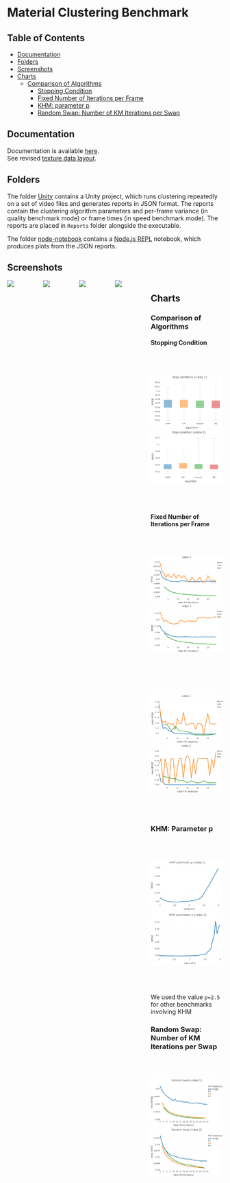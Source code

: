 # Material Clustering Benchmark

## Table of Contents

* [Documentation](#documentation)
* [Folders](#folders)
* [Screenshots](#screenshots)
* [Charts](#charts)
  * [Comparison of Algorithms](#comparison-of-algorithms)
    * [Stopping Condition](#stopping-condition)
    * [Fixed Number of Iterations per Frame](#fixed-number-of-iterations-per-frame)
    * [KHM: parameter p](#khm-parameter-p)
    * [Random Swap: Number of KM Iterations per Swap](#random-swap-number-of-km-iterations-per-swap)

## Documentation

Documentation is available [here](https://kosrud.github.io/Material-Clustering-Benchmark/html).\
See revised [texture data layout](https://kosrud.github.io/Material-Clustering-Benchmark/html/md__assets__documentation__data__layout.html).

## Folders

The folder [Unity](./Unity) contains a Unity project, which runs clustering repeatedly on a set of video files and generates reports in JSON format. The reports contain the clustering algorithm parameters and per-frame variance (in quality benchmark mode) or frame times (in speed benchmark mode). The reports are placed in `Reports` folder alongside the executable.

The folder [node-notebook](./node-notebook) contains a [Node.js REPL](https://marketplace.visualstudio.com/items?itemName=donjayamanne.typescript-notebook) notebook, which produces plots from the JSON reports.

## Screenshots

<div style="display:flex">
<img src="https://user-images.githubusercontent.com/36504423/202903483-30bd083e-47a2-4807-b110-6ff55ac4fd54.png" width="400">
<img src="https://user-images.githubusercontent.com/36504423/202916137-e31150f7-1dda-4a9a-8ccf-d9f7b2fab270.png" width="400">
<img src="https://user-images.githubusercontent.com/36504423/202916821-1257fccf-c312-4e39-9fd6-b3a1ec2ee728.png" width="400">
<img src="https://user-images.githubusercontent.com/36504423/202917046-b26856c2-d456-4c04-93f4-0e0df29b0dcd.png" width="400">

<div>

## Charts
 
### Comparison of Algorithms

#### Stopping Condition
 
<br><br>
 
<img src="https://raw.githubusercontent.com/KosRud/Material-Clustering-Benchmark/master/charts/Stop-condition_video-1.png" width="400">
<img src="https://raw.githubusercontent.com/KosRud/Material-Clustering-Benchmark/master/charts/Stop-condition_video-2.png" width="400">

<br><br>
 
#### Fixed Number of Iterations per Frame
 
<br><br>
 
<img src="https://raw.githubusercontent.com/KosRud/Material-Clustering-Benchmark/master/charts/Algorithm-convergence_video-1.png" width="400">
<img src="https://raw.githubusercontent.com/KosRud/Material-Clustering-Benchmark/master/charts/Algorithm-convergence_video-2.png" width="400"> 
 
<br><br><br><br>
 
<img src="https://github.com/KosRud/Material-Clustering-Benchmark/blob/master/charts/Algorithm-peak_video-1.png" width="400">
<img src="https://github.com/KosRud/Material-Clustering-Benchmark/blob/master/charts/Algorithm-peak_video-2.png" width="400"> 
 
<br><br>
 
### KHM: Parameter p

<br><br>
 
<img src="https://raw.githubusercontent.com/KosRud/Material-Clustering-Benchmark/master/charts/KHMp_video-1.png" width="400">
<img src="https://raw.githubusercontent.com/KosRud/Material-Clustering-Benchmark/master/charts/KHMp_video-2.png" width="400">

<br><br>

We used the value `p=2.5` for other benchmarks involving KHM

### Random Swap: Number of KM Iterations per Swap

<br><br>
 
<img src="https://raw.githubusercontent.com/KosRud/Material-Clustering-Benchmark/master/charts/RS_KM-per-swap_video-1.png" width="400">
<img src="https://raw.githubusercontent.com/KosRud/Material-Clustering-Benchmark/master/charts/RS_KM-per-swap_video-2.png" width="400">

<br><br>

